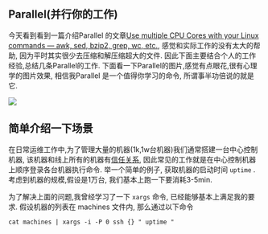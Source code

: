 Parallel(并行你的工作)
--------------------
今天看到看到一篇介绍Parallel 的文章[Use multiple CPU Cores with your Linux commands — awk, sed, bzip2, grep, wc, etc.](http://www.rankfocus.com/use-cpu-cores-linux-commands/), 感觉和实际工作的没有太大的帮助, 因为平时其实很少去压缩和解压缩超大的文件. 因此下面主要结合个人的工作经验,总结几条Parallel的工作.
下面看一下Parallel的图片,感觉有点眼花,很有心理学的图片效果, 相信我Parallel 是一个值得你学习的命令, 所谓事半功倍说的就是它. 

![](http://www.gnu.org/software/parallel/logo-gray+black300.png)

## 简单介绍一下场景
在日常运维工作中,为了管理大量的机器(1k,1w台机器)我们通常搭建一台中心控制机器, 该机器和线上所有的机器有[信任关系](http://todo), 因此常见的工作就是在中心控制机器上顺序登录各台机器执行命令. 举一个简单的例子, 获取机器的启动时间 `uptime` . 考虑到机器的规模,假设是1万台, 我们基本上跑一下要消耗3-5min. 

为了解决上面的问题,我曾经学习了一下 `xargs` 命令, 已经能够基本上满足我的要求. 假设机器的列表在 machines 文件内, 那么通过以下命令

` cat machines | xargs -i -P 0 ssh {} " uptime " `

